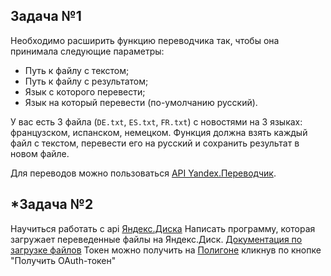 ## Задача №1
Необходимо расширить функцию переводчика так, чтобы она принимала следующие параметры:

* Путь к файлу с текстом;
* Путь к файлу с результатом;
* Язык с которого перевести;
* Язык на который перевести (по-умолчанию русский).

У вас есть 3 файла (`DE.txt`, `ES.txt`, `FR.txt`) с новостями на 3 языках: французском, испанском, немецком. Функция должна взять каждый файл с текстом, перевести его на русский и сохранить результат в новом файле.

Для переводов можно пользоваться [API Yandex.Переводчик](https://tech.yandex.ru/translate/).

## \*Задача №2
Научиться работать с api [Яндекс.Диска](https://yandex.ru/dev/disk/rest/)
Написать программу, которая загружает переведенные файлы на Яндекс.Диск. 
[Документация по загрузке файлов](https://yandex.ru/dev/disk/api/reference/upload-docpage/)
Токен можно получить на [Полигоне](https://yandex.ru/dev/disk/poligon/) кликнув по кнопке "Получить OAuth-токен"
